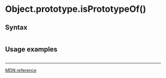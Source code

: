 # Object.prototype.isPrototypeOf()

## Syntax

```js
```

## Usage examples

```js
```

---

[MDN reference]()
